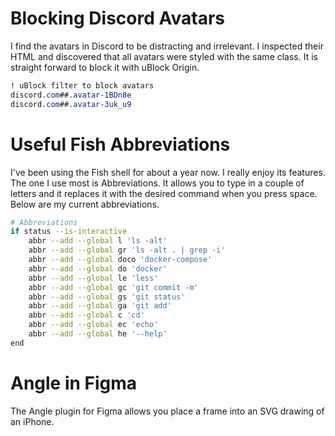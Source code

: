 # Blocking Discord Avatars

I find the avatars in Discord to be distracting and irrelevant. I inspected their HTML and discovered that all avatars were styled with the same class. It is straight forward to block it with uBlock Origin.

``` css
! uBlock filter to block avatars
discord.com##.avatar-1BDn8e
discord.com##.avatar-3uk_u9
```

# Useful Fish Abbreviations

I've been using the Fish shell for about a year now.
I really enjoy its features.
The one I use most is Abbreviations.
It allows you to type in a couple of letters and it replaces it with the desired command when you press space.
Below are my current abbreviations.

```sh
# Abbreviations
if status --is-interactive
    abbr --add --global l 'ls -alt'
    abbr --add --global gr 'ls -alt . | grep -i'
    abbr --add --global doco 'docker-compose' 
    abbr --add --global do 'docker' 
    abbr --add --global le 'less'
    abbr --add --global gc 'git commit -m'
    abbr --add --global gs 'git status'
    abbr --add --global ga 'git add'
    abbr --add --global c 'cd'
    abbr --add --global ec 'echo'
    abbr --add --global he '--help'
end
```

# Angle in Figma
The Angle plugin for Figma allows you place a frame into an SVG drawing of an iPhone.